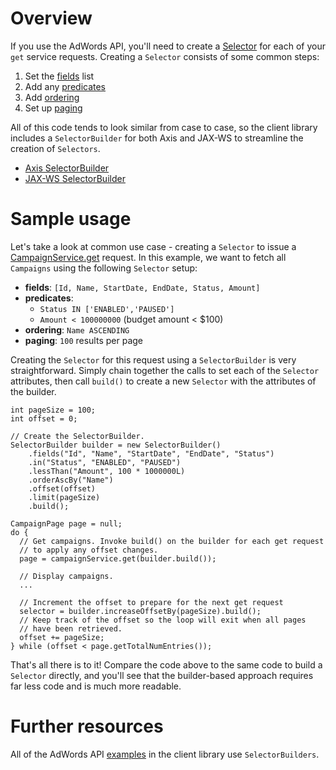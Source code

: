 # Overview
If you use the AdWords API, you'll need to create a [Selector](https://developers.google.com/adwords/api/docs/reference/v201409/CampaignService.Selector) for each of your `get` service requests. Creating a `Selector` consists of some common steps:

1. Set the [fields](https://developers.google.com/adwords/api/docs/reference/v201409/CampaignService.Selector#fields) list
1. Add any [predicates](https://developers.google.com/adwords/api/docs/reference/v201409/CampaignService.Selector#predicates)
1. Add [ordering](https://developers.google.com/adwords/api/docs/reference/v201409/CampaignService.Selector#ordering)
1. Set up [paging](https://developers.google.com/adwords/api/docs/reference/v201409/CampaignService.Selector#paging)

All of this code tends to look similar from case to case, so the client library includes a `SelectorBuilder` for both Axis and JAX-WS to streamline the creation of `Selectors`.

* [Axis SelectorBuilder](https://github.com/googleads/googleads-java-lib/blob/master/modules/adwords_axis/src/main/java/com/google/api/ads/adwords/axis/utils/v201409/SelectorBuilder.java)
* [JAX-WS SelectorBuilder](https://github.com/googleads/googleads-java-lib/blob/master/modules/adwords_appengine/src/main/java/com/google/api/ads/adwords/jaxws/utils/v201409/SelectorBuilder.java)

# Sample usage
Let's take a look at common use case - creating a `Selector` to issue a [CampaignService.get](https://developers.google.com/adwords/api/docs/reference/v201409/CampaignService#get) request. In this example, we want to fetch all `Campaigns` using the following `Selector` setup:

* **fields**: `[Id, Name, StartDate, EndDate, Status, Amount]`
* **predicates**:
   * `Status IN ['ENABLED','PAUSED']`
   * `Amount < 100000000` (budget amount < $100)
* **ordering**: `Name ASCENDING`
* **paging**: `100` results per page

Creating the `Selector` for this request using a `SelectorBuilder` is very straightforward. Simply chain together the calls to set each of the `Selector` attributes, then call `build()` to create a new `Selector` with the attributes of the builder.

    int pageSize = 100;
    int offset = 0;

    // Create the SelectorBuilder.
    SelectorBuilder builder = new SelectorBuilder()
        .fields("Id", "Name", "StartDate", "EndDate", "Status")
        .in("Status", "ENABLED", "PAUSED")
        .lessThan("Amount", 100 * 1000000L)
        .orderAscBy("Name")
        .offset(offset)
        .limit(pageSize)
        .build();

    CampaignPage page = null;
    do {
      // Get campaigns. Invoke build() on the builder for each get request
      // to apply any offset changes.
      page = campaignService.get(builder.build());

      // Display campaigns.
      ...

      // Increment the offset to prepare for the next get request
      selector = builder.increaseOffsetBy(pageSize).build();
      // Keep track of the offset so the loop will exit when all pages
      // have been retrieved.
      offset += pageSize;
    } while (offset < page.getTotalNumEntries());

That's all there is to it! Compare the code above to the same code to build a `Selector` directly, and you'll see that the builder-based approach requires far less code and is much more readable.

# Further resources
All of the AdWords API [examples](https://github.com/googleads/googleads-java-lib/tree/master/examples/adwords_axis/src/main/java/adwords/axis) in the client library use `SelectorBuilders`.
